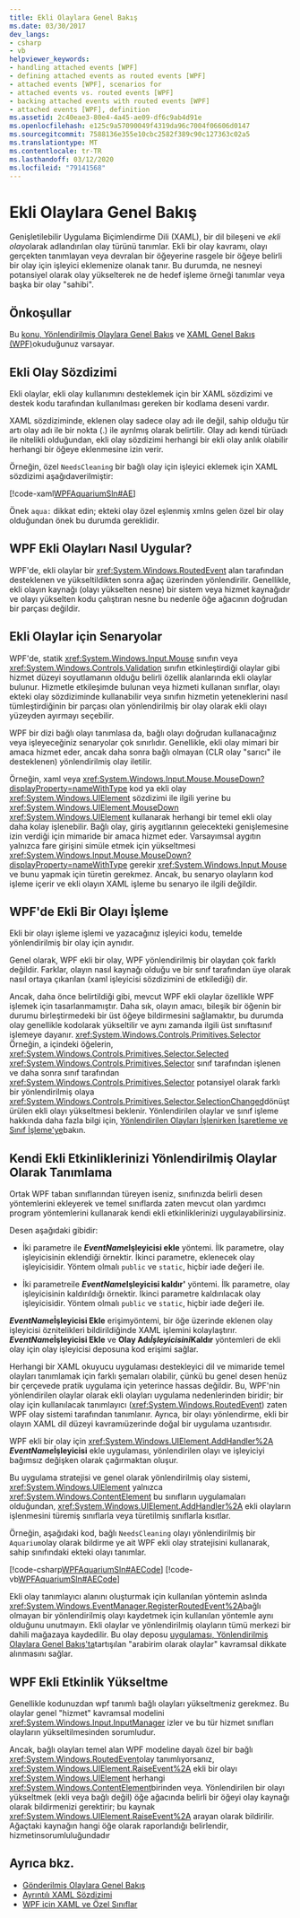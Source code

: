 ```yaml
---
title: Ekli Olaylara Genel Bakış
ms.date: 03/30/2017
dev_langs:
- csharp
- vb
helpviewer_keywords:
- handling attached events [WPF]
- defining attached events as routed events [WPF]
- attached events [WPF], scenarios for
- attached events vs. routed events [WPF]
- backing attached events with routed events [WPF]
- attached events [WPF], definition
ms.assetid: 2c40eae3-80e4-4a45-ae09-df6c9ab4d91e
ms.openlocfilehash: e125c9a57090049f4319da96c7004f06606d0147
ms.sourcegitcommit: 7588136e355e10cbc2582f389c90c127363c02a5
ms.translationtype: MT
ms.contentlocale: tr-TR
ms.lasthandoff: 03/12/2020
ms.locfileid: "79141568"
---
```

# <a name="attached-events-overview"></a>Ekli Olaylara Genel Bakış

Genişletilebilir Uygulama Biçimlendirme Dili (XAML), bir dil bileşeni ve *ekli olay*olarak adlandırılan olay türünü tanımlar. Ekli bir olay kavramı, olayı gerçekten tanımlayan veya devralan bir öğeyerine rasgele bir öğeye belirli bir olay için işleyici eklemenize olanak tanır. Bu durumda, ne nesneyi potansiyel olarak olay yükselterek ne de hedef işleme örneği tanımlar veya başka bir olay "sahibi".  

<a name="prerequisites"></a>
## <a name="prerequisites"></a>Önkoşullar  
 Bu [konu, Yönlendirilmiş Olaylara Genel Bakış](routed-events-overview.md) ve [XAML Genel Bakış (WPF)](../../../desktop-wpf/fundamentals/xaml.md)okuduğunuz varsayar.  
  
<a name="Syntax"></a>
## <a name="attached-event-syntax"></a>Ekli Olay Sözdizimi  
 Ekli olaylar, ekli olay kullanımını desteklemek için bir XAML sözdizimi ve destek kodu tarafından kullanılması gereken bir kodlama deseni vardır.  
  
 XAML sözdiziminde, eklenen olay sadece olay adı ile değil, sahip olduğu tür artı olay adı ile bir nokta (.) ile ayrılmış olarak belirtilir. Olay adı kendi türüadı ile nitelikli olduğundan, ekli olay sözdizimi herhangi bir ekli olay anlık olabilir herhangi bir öğeye eklenmesine izin verir.  
  
 Örneğin, özel `NeedsCleaning` bir bağlı olay için işleyici eklemek için XAML sözdizimi aşağıdaverilmiştir:  
  
 [!code-xaml[WPFAquariumSln#AE](~/samples/snippets/csharp/VS_Snippets_Wpf/WPFAquariumSln/CSharp/WPFAquarium/Window1.xaml#ae)]  
  
 Önek `aqua:` dikkat edin; ekteki olay özel eşlenmiş xmlns gelen özel bir olay olduğundan önek bu durumda gereklidir.  
  
<a name="WPFImplements"></a>
## <a name="how-wpf-implements-attached-events"></a>WPF Ekli Olayları Nasıl Uygular?

WPF'de, ekli olaylar bir <xref:System.Windows.RoutedEvent> alan tarafından desteklenen ve yükseltildikten sonra ağaç üzerinden yönlendirilir. Genellikle, ekli olayın kaynağı (olayı yükselten nesne) bir sistem veya hizmet kaynağıdır ve olayı yükselten kodu çalıştıran nesne bu nedenle öğe ağacının doğrudan bir parçası değildir.  
  
<a name="Scenarios"></a>
## <a name="scenarios-for-attached-events"></a>Ekli Olaylar için Senaryolar  
 WPF'de, statik <xref:System.Windows.Input.Mouse> sınıfın veya <xref:System.Windows.Controls.Validation> sınıfın etkinleştirdiği olaylar gibi hizmet düzeyi soyutlamanın olduğu belirli özellik alanlarında ekli olaylar bulunur. Hizmetle etkileşimde bulunan veya hizmeti kullanan sınıflar, olayı ekteki olay sözdiziminde kullanabilir veya sınıfın hizmetin yeteneklerini nasıl tümleştirdiğinin bir parçası olan yönlendirilmiş bir olay olarak ekli olayı yüzeyden ayırmayı seçebilir.  
  
 WPF bir dizi bağlı olayı tanımlasa da, bağlı olayı doğrudan kullanacağınız veya işleyeceğiniz senaryolar çok sınırlıdır. Genellikle, ekli olay mimari bir amaca hizmet eder, ancak daha sonra bağlı olmayan (CLR olay "sarıcı" ile desteklenen) yönlendirilmiş olay iletilir.  
  
 Örneğin, xaml veya <xref:System.Windows.Input.Mouse.MouseDown?displayProperty=nameWithType> kod ya ekli olay <xref:System.Windows.UIElement> sözdizimi ile ilgili yerine bu <xref:System.Windows.UIElement.MouseDown> <xref:System.Windows.UIElement> kullanarak herhangi bir temel ekli olay daha kolay işlenebilir. Bağlı olay, giriş aygıtlarının gelecekteki genişlemesine izin verdiği için mimaride bir amaca hizmet eder. Varsayımsal aygıtın yalnızca fare girişini simüle etmek için yükseltmesi <xref:System.Windows.Input.Mouse.MouseDown?displayProperty=nameWithType> gerekir <xref:System.Windows.Input.Mouse> ve bunu yapmak için türetin gerekmez. Ancak, bu senaryo olayların kod işleme içerir ve ekli olayın XAML işleme bu senaryo ile ilgili değildir.  
  
<a name="Handling"></a>
## <a name="handling-an-attached-event-in-wpf"></a>WPF'de Ekli Bir Olayı İşleme  
 Ekli bir olayı işleme işlemi ve yazacağınız işleyici kodu, temelde yönlendirilmiş bir olay için aynıdır.  
  
 Genel olarak, WPF ekli bir olay, WPF yönlendirilmiş bir olaydan çok farklı değildir. Farklar, olayın nasıl kaynağı olduğu ve bir sınıf tarafından üye olarak nasıl ortaya çıkarılan (xaml işleyicisi sözdizimini de etkilediği) dir.  
  
 Ancak, daha önce belirtildiği gibi, mevcut WPF ekli olaylar özellikle WPF işlemek için tasarlanmamıştır. Daha sık, olayın amacı, bileşik bir öğenin bir durumu birleştirmedeki bir üst öğeye bildirmesini sağlamaktır, bu durumda olay genellikle kodolarak yükseltilir ve aynı zamanda ilgili üst sınıftasınıf işlemeye dayanır. <xref:System.Windows.Controls.Primitives.Selector> Örneğin, a içindeki öğelerin, <xref:System.Windows.Controls.Primitives.Selector.Selected> <xref:System.Windows.Controls.Primitives.Selector> sınıf tarafından işlenen ve daha sonra sınıf tarafından <xref:System.Windows.Controls.Primitives.Selector> potansiyel olarak farklı bir yönlendirilmiş olaya <xref:System.Windows.Controls.Primitives.Selector.SelectionChanged>dönüştürülen ekli olayı yükseltmesi beklenir. Yönlendirilen olaylar ve sınıf işleme hakkında daha fazla bilgi için, [Yönlendirilen Olayları İşlenirken İşaretleme ve Sınıf İşleme'ye](marking-routed-events-as-handled-and-class-handling.md)bakın.  
  
<a name="Custom"></a>
## <a name="defining-your-own-attached-events-as-routed-events"></a>Kendi Ekli Etkinliklerinizi Yönlendirilmiş Olaylar Olarak Tanımlama  
 Ortak WPF taban sınıflarından türeyen iseniz, sınıfınızda belirli desen yöntemlerini ekleyerek ve temel sınıflarda zaten mevcut olan yardımcı program yöntemlerini kullanarak kendi ekli etkinliklerinizi uygulayabilirsiniz.  
  
 Desen aşağıdaki gibidir:  
  
- İki parametre ile __*EventName*Işleyicisi ekle__ yöntemi. İlk parametre, olay işleyicisinin eklendiği örnektir. İkinci parametre, eklenecek olay işleyicisidir. Yöntem olmalı `public` ve `static`, hiçbir iade değeri ile.  
  
- İki parametreile __*EventName*Işleyicisi kaldır'__ yöntemi. İlk parametre, olay işleyicisinin kaldırıldığı örnektir. İkinci parametre kaldırılacak olay işleyicisidir. Yöntem olmalı `public` ve `static`, hiçbir iade değeri ile.  
  
 __*EventName*İşleyicisi Ekle__ erişimyöntemi, bir öğe üzerinde eklenen olay işleyicisi öznitelikleri bildirildiğinde XAML işlemini kolaylaştırır. __*EventName*İşleyicisi Ekle__ ve __Olay Adı*İşleyicisini*Kaldır__ yöntemleri de ekli olay için olay işleyicisi deposuna kod erişimi sağlar.  
  
 Herhangi bir XAML okuyucu uygulaması destekleyici dil ve mimaride temel olayları tanımlamak için farklı şemaları olabilir, çünkü bu genel desen henüz bir çerçevede pratik uygulama için yeterince hassas değildir. Bu, WPF'nin yönlendirilen olaylar olarak ekli olayları uygulama nedenlerinden biridir; bir olay için kullanılacak tanımlayıcı (<xref:System.Windows.RoutedEvent>) zaten WPF olay sistemi tarafından tanımlanır. Ayrıca, bir olayı yönlendirme, ekli bir olayın XAML dil düzeyi kavramıüzerinde doğal bir uygulama uzantısıdır.  
  
 WPF ekli bir olay için <xref:System.Windows.UIElement.AddHandler%2A> __*EventName*İşleyicisi__ ekle uygulaması, yönlendirilen olayı ve işleyiciyi bağımsız değişken olarak çağırmaktan oluşur.  
  
 Bu uygulama stratejisi ve genel olarak yönlendirilmiş olay sistemi, <xref:System.Windows.UIElement> yalnızca <xref:System.Windows.ContentElement> bu sınıfların uygulamaları olduğundan, <xref:System.Windows.UIElement.AddHandler%2A> ekli olayların işlenmesini türemiş sınıflarla veya türetilmiş sınıflarla kısıtlar.  
  
 Örneğin, aşağıdaki kod, bağlı `NeedsCleaning` olayı yönlendirilmiş bir `Aquarium`olay olarak bildirme ye ait WPF ekli olay stratejisini kullanarak, sahip sınıfındaki ekteki olayı tanımlar.  
  
 [!code-csharp[WPFAquariumSln#AECode](~/samples/snippets/csharp/VS_Snippets_Wpf/WPFAquariumSln/CSharp/WPFAquariumObjects/Class1.cs#aecode)]
 [!code-vb[WPFAquariumSln#AECode](~/samples/snippets/visualbasic/VS_Snippets_Wpf/WPFAquariumSln/visualbasic/wpfaquariumobjects/class1.vb#aecode)]  
  
 Ekli olay tanımlayıcı alanını oluşturmak için kullanılan yöntemin aslında <xref:System.Windows.EventManager.RegisterRoutedEvent%2A>bağlı olmayan bir yönlendirilmiş olayı kaydetmek için kullanılan yöntemle aynı olduğunu unutmayın. Ekli olaylar ve yönlendirilmiş olayların tümü merkezi bir dahili mağazaya kaydedilir. Bu olay deposu [uygulaması, Yönlendirilmiş Olaylara Genel Bakış'ta](routed-events-overview.md)tartışılan "arabirim olarak olaylar" kavramsal dikkate alınmasını sağlar.  
  
<a name="Raising"></a>
## <a name="raising-a-wpf-attached-event"></a>WPF Ekli Etkinlik Yükseltme  
 Genellikle kodunuzdan wpf tanımlı bağlı olayları yükseltmeniz gerekmez. Bu olaylar genel "hizmet" kavramsal modelini <xref:System.Windows.Input.InputManager> izler ve bu tür hizmet sınıfları olayların yükseltilmesinden sorumludur.  
  
 Ancak, bağlı olayları temel alan WPF modeline dayalı özel bir bağlı <xref:System.Windows.RoutedEvent>olay tanımlıyorsanız, <xref:System.Windows.UIElement.RaiseEvent%2A> ekli bir olayı <xref:System.Windows.UIElement> herhangi <xref:System.Windows.ContentElement>birinden veya. Yönlendirilen bir olayı yükseltmek (ekli veya bağlı değil) öğe ağacında belirli bir öğeyi olay kaynağı olarak bildirmenizi gerektirir; bu kaynak <xref:System.Windows.UIElement.RaiseEvent%2A> arayan olarak bildirilir. Ağaçtaki kaynağın hangi öğe olarak raporlandığı belirlendir, hizmetinsorumluluğundadır  
  
## <a name="see-also"></a>Ayrıca bkz.

- [Gönderilmiş Olaylara Genel Bakış](routed-events-overview.md)
- [Ayrıntılı XAML Sözdizimi](xaml-syntax-in-detail.md)
- [WPF için XAML ve Özel Sınıflar](xaml-and-custom-classes-for-wpf.md)

